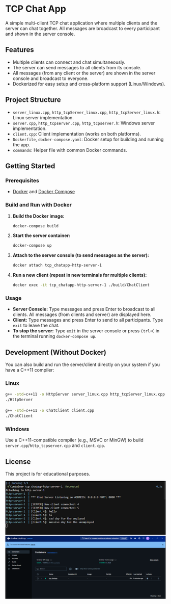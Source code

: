 # TCP Chat App

A simple multi-client TCP chat application where multiple clients and the server can chat together. All messages are broadcast to every participant and shown in the server console.

## Features
- Multiple clients can connect and chat simultaneously.
- The server can send messages to all clients from its console.
- All messages (from any client or the server) are shown in the server console and broadcast to everyone.
- Dockerized for easy setup and cross-platform support (Linux/Windows).

## Project Structure
- `server_linux.cpp`, `http_tcpServer_linux.cpp`, `http_tcpServer_linux.h`: Linux server implementation.
- `server.cpp`, `http_tcpserver.cpp`, `http_tcpserver.h`: Windows server implementation.
- `client.cpp`: Client implementation (works on both platforms).
- `Dockerfile`, `docker-compose.yaml`: Docker setup for building and running the app.
- `commands`: Helper file with common Docker commands.

## Getting Started

### Prerequisites
- [Docker](https://www.docker.com/get-started) and [Docker Compose](https://docs.docker.com/compose/)

### Build and Run with Docker
1. **Build the Docker image:**
   ```sh
   docker-compose build
   ```
2. **Start the server container:**
   ```sh
   docker-compose up
   ```
3. **Attach to the server console (to send messages as the server):**
   ```sh
   docker attach tcp_chatapp-http-server-1
   ```
4. **Run a new client (repeat in new terminals for multiple clients):**
   ```sh
   docker exec -it tcp_chatapp-http-server-1 ./build/ChatClient
   ```

### Usage
- **Server Console:** Type messages and press Enter to broadcast to all clients. All messages (from clients and server) are displayed here.
- **Client:** Type messages and press Enter to send to all participants. Type `exit` to leave the chat.
- **To stop the server:** Type `exit` in the server console or press `Ctrl+C` in the terminal running `docker-compose up`.

## Development (Without Docker)
You can also build and run the server/client directly on your system if you have a C++11 compiler:

### Linux
```sh
g++ -std=c++11 -o HttpServer server_linux.cpp http_tcpServer_linux.cpp
./HttpServer

g++ -std=c++11 -o ChatClient client.cpp
./ChatClient
```

### Windows
Use a C++11-compatible compiler (e.g., MSVC or MinGW) to build `server.cpp`/`http_tcpserver.cpp` and `client.cpp`.

## License
This project is for educational purposes. 

![Chat App Screenshot](Screenshots/scrnshot_1.png)
![Chat App Screenshot](Screenshots/scrnshot_6.png)